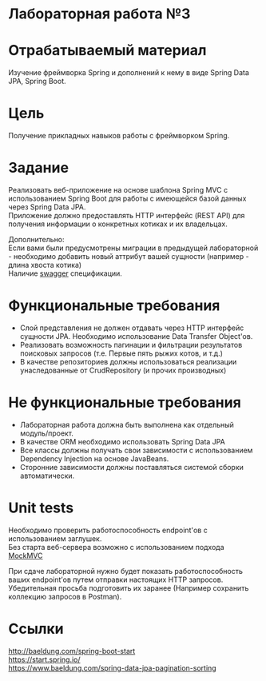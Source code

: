 # Лабораторная работа №3

# Отрабатываемый материал

Изучение фреймворка Spring и дополнений к нему в виде Spring Data JPA, Spring Boot.

# Цель

Получение прикладных навыков работы c фреймворком Spring.

# Задание

Реализовать веб-приложение на основе шаблона Spring MVC с использованием Spring Boot для работы с имеющейся базой данных через Spring Data JPA.  
Приложение должно предоставлять HTTP интерфейс (REST API) для получения информации о конкретных котиках и их владельцах.

Дополнительно:  
Если вами были предусмотрены миграции в предыдущей лабораторной - необходимо добавить новый аттрибут вашей сущности (например - длина хвоста котика)  
Наличие [swagger](https://springdoc.org/#getting-started) спецификации.

# Функциональные требования

- Слой представления не должен отдавать через HTTP интерфейс сущности JPA. Необходимо использование Data Transfer Object'ов.
- Реализовать возможность пагинации и фильтрации результатов поисковых запросов (т.е. Первые пять рыжих котов, и т.д.)
- В качестве репозиториев должны использоваться реализации унаследованные от CrudRepository (и прочих производных)

# Не функциональные требования

- Лабораторная работа должна быть выполнена как отдельный модуль/проект.
- В качестве ORM необходимо использовать Spring Data JPA
- Все классы должны получать свои зависимости с использованием Dependency Injection на основе JavaBeans.
- Сторонние зависимости должны поставляться системой сборки автоматически.

# Unit tests

Необходимо проверить работоспособность endpoint'ов с использованием заглушек.  
Без старта веб-сервера возможно с использованием подхода [MockMVC](https://habr.com/ru/companies/otus/articles/746414/)

При сдаче лабораторной нужно будет показать работоспособность ваших endpoint’ов путем отправки настоящих HTTP запросов.  
Убедительная просьба подготовить их заранее (Например сохранить коллекцию запросов в Postman).

# Ссылки

http://baeldung.com/spring-boot-start  
https://start.spring.io/  
https://www.baeldung.com/spring-data-jpa-pagination-sorting  